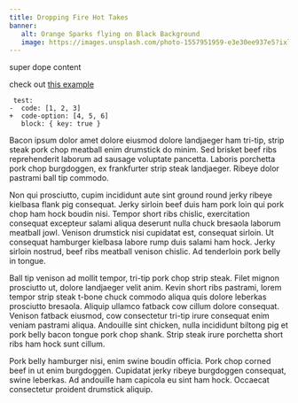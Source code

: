 ```yaml
---
title: Dropping Fire Hot Takes
banner:
   alt: Orange Sparks flying on Black Background
   image: https://images.unsplash.com/photo-1557951959-e3e30ee937e5?ixlib=rb-4.0.3&ixid=MnwxMjA3fDB8MHxwaG90by1wYWdlfHx8fGVufDB8fHx8&auto=format&fit=crop&w=1740&q=80
---
```


super dope content

check out [this example](https://kubernetes.io)

```diff-yaml
 test:
-  code: [1, 2, 3]
+  code-option: [4, 5, 6]
   block: { key: true }
```

Bacon ipsum dolor amet dolore eiusmod dolore landjaeger ham tri-tip, strip steak pork chop meatball enim drumstick do minim. Sed brisket beef ribs reprehenderit laborum ad sausage voluptate pancetta. Laboris porchetta pork chop burgdoggen, ex frankfurter strip steak landjaeger. Ribeye dolor pastrami ball tip commodo.

Non qui prosciutto, cupim incididunt aute sint ground round jerky ribeye kielbasa flank pig consequat. Jerky sirloin beef duis ham pork loin qui pork chop ham hock boudin nisi. Tempor short ribs chislic, exercitation consequat excepteur salami aliqua deserunt nulla chuck bresaola laborum meatball jowl. Venison drumstick nisi cupidatat est, consequat sirloin. Ut consequat hamburger kielbasa labore rump duis salami ham hock. Jerky sirloin nostrud, beef ribs meatball venison chislic. Ad tenderloin pork belly in tongue.

Ball tip venison ad mollit tempor, tri-tip pork chop strip steak. Filet mignon prosciutto ut, dolore landjaeger velit anim. Kevin short ribs pastrami, lorem tempor strip steak t-bone chuck commodo aliqua quis dolore leberkas prosciutto bresaola. Aliquip ullamco fatback cow cillum dolore consequat. Venison fatback eiusmod, cow consectetur tri-tip irure consequat enim veniam pastrami aliqua. Andouille sint chicken, nulla incididunt biltong pig et pork belly bacon tongue pork chop shank. Strip steak irure porchetta short ribs ham hock sunt cillum.

Pork belly hamburger nisi, enim swine boudin officia. Pork chop corned beef in ut enim burgdoggen. Cupidatat jerky ribeye burgdoggen consequat, swine leberkas. Ad andouille ham capicola eu sint ham hock. Occaecat consectetur proident drumstick aliquip.

